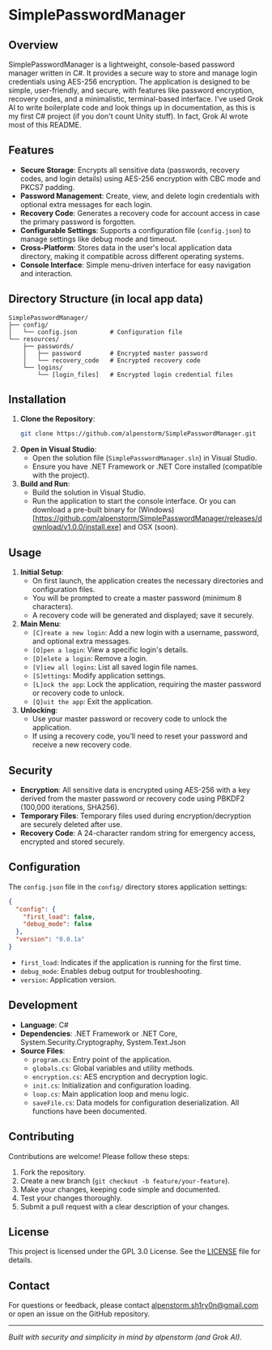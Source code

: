 # SimplePasswordManager

## Overview
SimplePasswordManager is a lightweight, console-based password manager written in C#. It provides a secure way to store and manage login credentials using AES-256 encryption. The application is designed to be simple, user-friendly, and secure, with features like password encryption, recovery codes, and a minimalistic, terminal-based interface. 
I've used Grok AI to write boilerplate code and look things up in documentation, as this is my first C# project (if you don't count Unity stuff). In fact, Grok AI wrote most of this README.

## Features
- **Secure Storage**: Encrypts all sensitive data (passwords, recovery codes, and login details) using AES-256 encryption with CBC mode and PKCS7 padding.
- **Password Management**: Create, view, and delete login credentials with optional extra messages for each login.
- **Recovery Code**: Generates a recovery code for account access in case the primary password is forgotten.
- **Configurable Settings**: Supports a configuration file (`config.json`) to manage settings like debug mode and timeout.
- **Cross-Platform**: Stores data in the user's local application data directory, making it compatible across different operating systems.
- **Console Interface**: Simple menu-driven interface for easy navigation and interaction.

## Directory Structure (in local app data)
```
SimplePasswordManager/
├── config/
│   └── config.json         # Configuration file
└── resources/
    ├── passwords/
    │   ├── password        # Encrypted master password
    │   └── recovery_code   # Encrypted recovery code
    └── logins/
        └── [login_files]   # Encrypted login credential files
```

## Installation
1. **Clone the Repository**:
   ```bash
   git clone https://github.com/alpenstorm/SimplePasswordManager.git
   ```
2. **Open in Visual Studio**:
   - Open the solution file (`SimplePasswordManager.sln`) in Visual Studio.
   - Ensure you have .NET Framework or .NET Core installed (compatible with the project).
3. **Build and Run**:
   - Build the solution in Visual Studio.
   - Run the application to start the console interface.
Or you can download a pre-built binary for (Windows)[https://github.com/alpenstorm/SimplePasswordManager/releases/download/v1.0.0/install.exe] and OSX (soon).

## Usage
1. **Initial Setup**:
   - On first launch, the application creates the necessary directories and configuration files.
   - You will be prompted to create a master password (minimum 8 characters).
   - A recovery code will be generated and displayed; save it securely.
2. **Main Menu**:
   - `[C]reate a new login`: Add a new login with a username, password, and optional extra messages.
   - `[O]pen a login`: View a specific login's details.
   - `[D]elete a login`: Remove a login.
   - `[V]iew all logins`: List all saved login file names.
   - `[S]ettings`: Modify application settings.
   - `[L]ock the app`: Lock the application, requiring the master password or recovery code to unlock.
   - `[Q]uit the app`: Exit the application.
3. **Unlocking**:
   - Use your master password or recovery code to unlock the application.
   - If using a recovery code, you’ll need to reset your password and receive a new recovery code.

## Security
- **Encryption**: All sensitive data is encrypted using AES-256 with a key derived from the master password or recovery code using PBKDF2 (100,000 iterations, SHA256).
- **Temporary Files**: Temporary files used during encryption/decryption are securely deleted after use.
- **Recovery Code**: A 24-character random string for emergency access, encrypted and stored securely.

## Configuration
The `config.json` file in the `config/` directory stores application settings:
```json
{
  "config": {
    "first_load": false,
    "debug_mode": false
  },
  "version": "0.0.1a"
}
```
- `first_load`: Indicates if the application is running for the first time.
- `debug_mode`: Enables debug output for troubleshooting.
- `version`: Application version.

## Development
- **Language**: C#
- **Dependencies**: .NET Framework or .NET Core, System.Security.Cryptography, System.Text.Json
- **Source Files**:
  - `program.cs`: Entry point of the application.
  - `globals.cs`: Global variables and utility methods.
  - `encryption.cs`: AES encryption and decryption logic.
  - `init.cs`: Initialization and configuration loading.
  - `loop.cs`: Main application loop and menu logic.
  - `saveFile.cs`: Data models for configuration deserialization.
All functions have been documented.

## Contributing
Contributions are welcome! Please follow these steps:
1. Fork the repository.
2. Create a new branch (`git checkout -b feature/your-feature`).
3. Make your changes, keeping code simple and documented.
4. Test your changes thoroughly.
5. Submit a pull request with a clear description of your changes.

## License
This project is licensed under the GPL 3.0 License. See the [LICENSE](LICENSE) file for details.

## Contact
For questions or feedback, please contact alpenstorm.sh1ry0n@gmail.com or open an issue on the GitHub repository.

---
*Built with security and simplicity in mind by alpenstorm (and Grok AI).*

